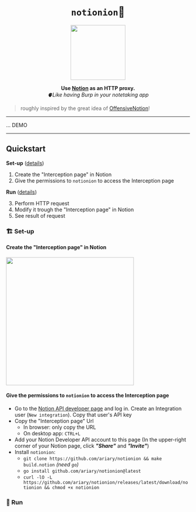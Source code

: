 <div align="center">
<h1>
  <code>notionion</code>🧅
</h1>
  <img src="https://github.com/ariary/notionion/blob/main/img/onion-logo.png"  width=150>
  
  <strong> Use <a href="https://www.notion.so">Notion</a> as an HTTP proxy.</strong><br>
  <i>🫀Like having Burp in your notetaking app</i>
</div>

<blockquote align=left>
roughly inspired by the great idea of <a href="https://github.com/mttaggart/OffensiveNotion">OffensiveNotion</a>! 
</blockquote>

---

... DEMO

---

## Quickstart

**Set-up** ([details]())
1. Create the "Interception page" in Notion
2. Give the permissions to `notionion` to access the Interception page 

**Run** ([details]())

3. Perform HTTP request
4. Modify it trough the "Interception page" in Notion
5. See result of request

### 🏗️ Set-up

#### Create the "Interception page" in Notion

<img src="https://github.com/ariary/notionion/blob/main/img/page.png"  width=350>

#### Give the permissions to `notionion` to access the Interception page
* Go to the [Notion API developer page](https://developers.notion.com/) and log in. Create an Integration user (`New integration`). Copy that user's API key
* Copy the "Interception page" Url
  * In browser: only copy the URL
  * On desktop app: `CTRL+L`
* Add your Notion Developer API account to this page (In the upper-right corner of your Notion page, click ***"Share"*** and ***"Invite"***)
* Install `notionion`:
  * `git clone https://github.com/ariary/notionion && make build.notion` *(need `go`)*
  * `go install github.com/ariary/notionion@latest`
  * `curl -lO -L https://github.com/ariary/notionion/releases/latest/download/notionion && chmod +x notionion`

### 👟 Run
